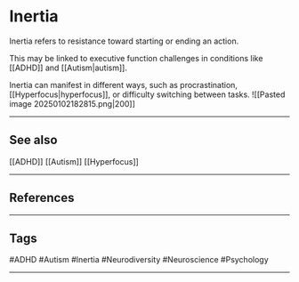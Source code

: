 # Inertia

Inertia refers to resistance toward starting or ending an action.

This may be linked to executive function challenges in conditions like [[ADHD]] and [[Autism|autism]].

Inertia can manifest in different ways, such as procrastination, [[Hyperfocus|hyperfocus]], or difficulty switching between tasks.
![[Pasted image 20250102182815.png|200]]


---
## See also

[[ADHD]]
[[Autism]]
[[Hyperfocus]]

---
## References

---
## Tags

#ADHD #Autism #Inertia #Neurodiversity #Neuroscience #Psychology 

---

